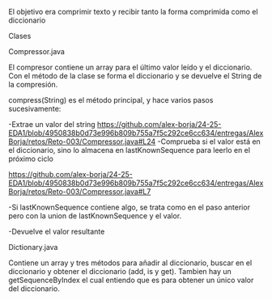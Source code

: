 El objetivo era comprimir texto y recibir tanto la forma comprimida como el diccionario

Clases

Compressor.java

El compresor contiene un array para el último valor leído y el diccionario. Con el método de la clase se forma el diccionario y se devuelve el String de la compresión.

compress(String) es el método principal, y hace varios pasos sucesivamente:

-Extrae un valor del string
https://github.com/alex-borja/24-25-EDA1/blob/4950838b0d73e996b809b755a7f5c292ce6cc634/entregas/AlexBorja/retos/Reto-003/Compressor.java#L24
-Comprueba si el valor está en el diccionario, sino lo almacena en lastKnownSequence para leerlo en el próximo ciclo

https://github.com/alex-borja/24-25-EDA1/blob/4950838b0d73e996b809b755a7f5c292ce6cc634/entregas/AlexBorja/retos/Reto-003/Compressor.java#L7

-Si lastKnownSequence contiene algo, se trata como en el paso anterior pero con la union de lastKnownSequence y el valor.

-Devuelve el valor resultante

Dictionary.java

Contiene un array y tres métodos para añadir al diccionario, buscar en el diccionario y obtener el diccionario (add, is y get). Tambien hay un getSequenceByIndex el cual entiendo que es para obtener un único valor del diccionario.


